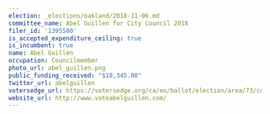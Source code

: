 ```yaml
---
election: _elections/oakland/2018-11-06.md
committee_name: Abel Guillen for City Council 2018
filer_id: '1395580'
is_accepted_expenditure_ceiling: true
is_incumbent: true
name: Abel Guillén
occupation: Councilmember
photo_url: abel_guillen.png
public_funding_received: "$18,345.00"
twitter_url: abelguillen
votersedge_url: https://votersedge.org/ca/en/ballot/election/area/73/contests/contest/17339/candidate/139754?&county=alameda%20county&election_authority_id=1
website_url: http://www.voteabelguillen.com/
---
```

